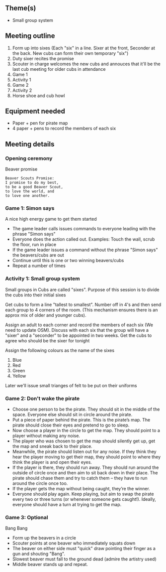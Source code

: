
## Theme(s)

* Small group system

## Meeting outline

1. Form up into sixes (Each "six" in a line. Sixer at the front, Seconder at the back. New cubs can form their own temporary "six")
1. Duty sixer recites the promise
1. Scouter in charge welcomes the new cubs and annouces that it'll be the last cub meeting for older cubs in attendance
1. Game 1
1. Activity 1
1. Game 2
1. Activity 2
1. Horse shoe and cub howl

## Equipment needed

* Paper + pen for pirate map
* 4 paper + pens to record the members of each six

## Meeting details

### Opening ceremony

Beaver promise

```
Beaver Scouts Promise:
I promise to do my best,
to be a good Beaver Scout,
to love the world, and
to love one another.
```

### Game 1: Simon says

A nice high energy game to get them started

* The game leader calls issues commands to everyone leading with the phrase "Simon says"
* Everyone does the action called out. Examples: Touch the wall, scrub the floor, run in place
* If the game leader issues a command without the phrase "Simon says" the beavers/cubs are out
* Continue until this is one or two winning beavers/cubs
* Repeat a number of times

### Activity 1: Small group system

Small groups in Cubs are called "sixes". Purpose of this session is to divide the cubs into their initial sixes

Get cubs to form a line "tallest to smallest". Number off in 4's and then send each group to 4 corners of the room.
(This mechanism ensures there is an approx mix of older and younger cubs).

Assign an adult to each corner and record the members of each six (We need to update OSM). Discuss with each six that
the group will have a "sixer" and a "seconder" to be appointed in two weeks. Get the cubs to agree who should be the sixer for tonight

Assign the following colours as the name of the sixes

1. Blue
1. Red
1. Green
1. Yellow

Later we'll issue small trianges of felt to be put on their uniforms

### Game 2: Don't wake the pirate

* Choose one person to be the pirate. They should sit in the middle of the space. Everyone else should sit in circle around the pirate.
* Put a piece of paper behind the pirate. This is the pirate’s map. The pirate should close their eyes and pretend to go to sleep.
* Now choose a player in the circle to get the map. They should point to a player without making any noise.
* The player who was chosen to get the map should silently get up, get the map and sneak back to their place.
* Meanwhile, the pirate should listen out for any noise. If they think they hear the player moving to get their map, they should point to where they think the player is and open their eyes.
* If the player is there, they should run away. They should run around the outside of circle once and then aim to sit back down in their place. The pirate should chase them and try to catch them – they have to run around the circle once too.
* If the player gets the map without being caught, they’re the winner.
* Everyone should play again. Keep playing, but aim to swap the pirate every two or three turns (or whenever someone gets caught!). Ideally, everyone should have a turn at trying to get the map.


### Game 3: Optional 

Bang Bang

* Form up the beavers in a circle
* Scouter points at one beaver who immediately squats down
* The beaver on either side must "quick" draw pointing their finger as a gun and shouting "Bang".
* Slowest beaver must fall to the ground dead (admire the artistry used)
* Middle beaver stands up and repeat.